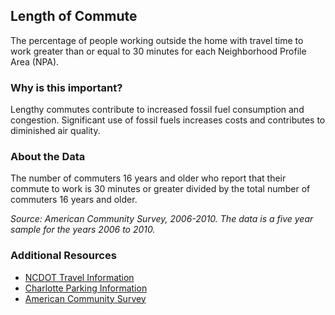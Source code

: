 ## Length of Commute
The percentage of people working outside the home with travel time to work greater than or equal to 30 minutes for each Neighborhood Profile Area (NPA).

### Why is this important?
Lengthy commutes contribute to increased fossil fuel consumption and congestion.  Significant use of fossil fuels increases costs and contributes to diminished air quality.

### About the Data
The number of commuters 16 years and older who report that their commute to work is 30 minutes or greater divided by the total number of commuters 16 years and older.

_Source: American Community Survey, 2006-2010.  The data is a five year sample for the years 2006 to 2010._

### Additional Resources
+ [NCDOT Travel Information](http://www.ncdot.org/traffictravel/)
+ [Charlotte Parking Information](http://charmeck.org/city/charlotte/Transportation/Parking/Pages/Park%20It.aspx)
+ [American Community Survey](http://www.census.gov/acs/www/)
